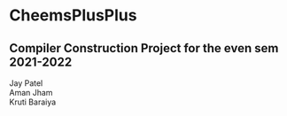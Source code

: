 # CheemsPlusPlus

## Compiler Construction Project for the even sem 2021-2022

Jay Patel <br />
Aman Jham <br />
Kruti Baraiya
